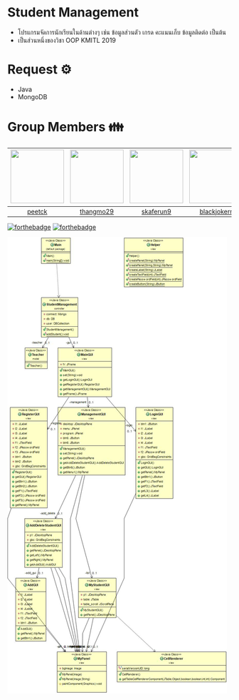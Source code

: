# Student Management
* โปรแกรมจัดการนักเรียนในด้านต่างๆ เช่น ข้อมูลส่วนตัว เกรด คะแนนเก็บ ข้อมูลติดต่อ เป็นต้น
* เป็นส่วนหนึ่งของวิชา OOP KMITL 2019

# Request ⚙️
* Java
* MongoDB

# Group Members :family:
 |<img src="https://avatars1.githubusercontent.com/u/42176460?s=460&v=4" width="120px" height="120px">|<img src="https://avatars0.githubusercontent.com/u/41448294?s=460&v=4" width="120px" height="120px">|<img src="https://avatars1.githubusercontent.com/u/43022322?s=460&v=4" width="120px" height="120px">|<img src="https://avatars2.githubusercontent.com/u/42561981?s=460&v=4" width="120px" height="120px">|<img src="https://avatars2.githubusercontent.com/u/42958740?s=460&v=4" width="120px" height="120px">|
 |:---:|:---:|:---:|:---:|:--:|
|[peetck](https://github.com/peetck)|[thangmo29](https://github.com/thangmo29)|[skaferun9](https://github.com/skaferun9)|[blackjokerr](https://github.com/blackjokerrr)|[nnotex99](https://github.com/nnotex99)|

[![forthebadge](https://forthebadge.com/images/badges/built-with-love.svg)](https://forthebadge.com) [![forthebadge](https://forthebadge.com/images/badges/made-with-java.svg)](https://forthebadge.com)

![Alt text](ClassDiagram.jpg)

